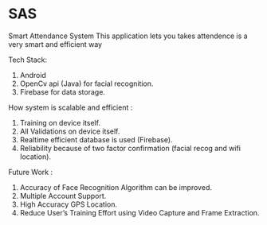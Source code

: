 # SAS
Smart Attendance System
This application lets you takes attendence is a very smart and efficient way

Tech Stack:
1) Android
2) OpenCv api (Java) for facial recognition. 
3) Firebase for data storage.

How system is scalable and efficient :
1) Training on device itself. 
2) All Validations on device itself.
3) Realtime efficient database is used (Firebase). 
4) Reliability because of two factor confirmation (facial recog and wifi location).

Future Work :
1) Accuracy of Face Recognition Algorithm can be improved. 
2) Multiple Account Support. 
3) High Accuracy GPS Location. 
4) Reduce User’s Training Effort using Video Capture and Frame Extraction.

